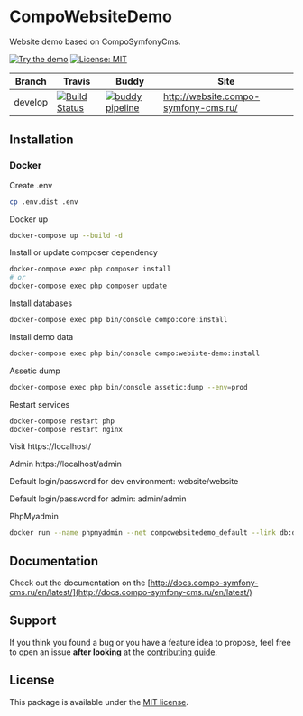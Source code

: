 CompoWebsiteDemo
===========

Website demo based on CompoSymfonyCms.

[![Try the demo](https://img.shields.io/badge/try-demo-green.svg)](http://website.compo-symfony-cms.ru)
[![License: MIT](https://img.shields.io/badge/License-MIT-blue.svg)](https://opensource.org/licenses/MIT)

Branch | Travis | Buddy | Site |
------ | ------ | ----- | ---- |
develop| [![Build Status](https://travis-ci.com/comporu/compo-website-demo.svg?token=Wm83L8fq2&branch=develop)](https://travis-ci.com/comporu/compo-website-demo) | [![buddy pipeline](https://app.buddy.works/comporu/compo-website-demo/pipelines/pipeline/137500/badge.svg?token=fc1497672c816787d99074f21845ccc61876 "buddy pipeline")](https://app.buddy.works/comporu/compo-website-demo/pipelines/pipeline/13700) | http://website.compo-symfony-cms.ru/ |

## Installation

### Docker

Create .env

```bash
cp .env.dist .env
```

Docker up

```bash
docker-compose up --build -d
```

Install or update composer dependency

```bash
docker-compose exec php composer install
# or
docker-compose exec php composer update
```

Install databases

```bash
docker-compose exec php bin/console compo:core:install
```

Install demo data

```bash
docker-compose exec php bin/console compo:webiste-demo:install
```

Assetic dump

```bash
docker-compose exec php bin/console assetic:dump --env=prod
```

Restart services

```bash
docker-compose restart php
docker-compose restart nginx
```


Visit https://localhost/

Admin https://localhost/admin

Default login/password for dev environment: website/website

Default login/password for admin: admin/admin

PhpMyadmin

```bash
docker run --name phpmyadmin --net compowebsitedemo_default --link db:db -p 8080:80 phpmyadmin/phpmyadmin
```


## Documentation

Check out the documentation on the [http://docs.compo-symfony-cms.ru/en/latest/](http://docs.compo-symfony-cms.ru/en/latest/)

## Support

If you think you found a bug or you have a feature idea to propose, feel free to open an issue
**after looking** at the [contributing guide](CONTRIBUTING.md).

## License

This package is available under the [MIT license](LICENSE).
